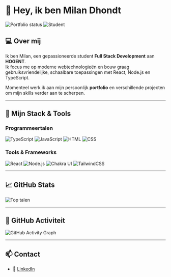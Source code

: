 # 👋 Hey, ik ben Milan Dhondt

![Portfolio status](https://img.shields.io/badge/Portfolio-Under%20Construction-yellow)
![Student](https://img.shields.io/badge/Student-Full%20Stack%20Development-blue)

## 💻 Over mij

Ik ben Milan, een gepassioneerde student **Full Stack Development** aan **HOGENT**.  
Ik focus me op moderne webtechnologieën en bouw graag gebruiksvriendelijke, schaalbare toepassingen met React, Node.js en TypeScript.

Momenteel werk ik aan mijn persoonlijk **portfolio** en verschillende projecten om mijn skills verder aan te scherpen.

---

## 🚀 Mijn Stack & Tools

### Programmeertalen
![TypeScript](https://img.shields.io/badge/TypeScript-007ACC?logo=typescript&logoColor=white)
![JavaScript](https://img.shields.io/badge/JavaScript-F7DF1E?logo=javascript&logoColor=black)
![HTML](https://img.shields.io/badge/HTML5-E34F26?logo=html5&logoColor=white)
![CSS](https://img.shields.io/badge/CSS3-1572B6?logo=css3&logoColor=white)

### Tools & Frameworks
![React](https://img.shields.io/badge/React-61DAFB?logo=react&logoColor=white)
![Node.js](https://img.shields.io/badge/Node.js-339933?logo=node.js&logoColor=white)
![Chakra UI](https://img.shields.io/badge/Chakra%20UI-319795?logo=chakraui&logoColor=white)
![TailwindCSS](https://img.shields.io/badge/TailwindCSS-06B6D4?logo=tailwindcss&logoColor=white)

---

## 📈 GitHub Stats

![Top talen](https://github-readme-stats.vercel.app/api/top-langs/?username=milandhondt&layout=compact&theme=radical)

---

## 🌱 GitHub Activiteit

![GitHub Activity Graph](https://github-readme-activity-graph.vercel.app/graph?username=milandhondt&theme=react-dark)

---

## 📫 Contact

- 🔗 [LinkedIn](https://www.linkedin.com/in/milan-dhondt/)

